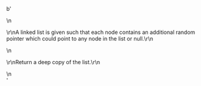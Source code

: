 b'<div class="question-description">\n<p><p>\r\nA linked list is given such that each node contains an additional random pointer which could point to any node in the list or null.\r\n</p>\n<p>\r\nReturn a deep copy of the list.\r\n</p></p>\n</div>'